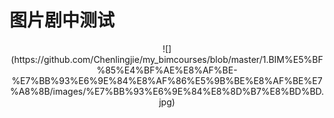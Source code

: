 # 图片剧中测试
<div align=center>![](https://github.com/Chenlingjie/my_bimcourses/blob/master/1.BIM%E5%BF%85%E4%BF%AE%E8%AF%BE-%E7%BB%93%E6%9E%84%E8%AF%86%E5%9B%BE%E8%AF%BE%E7%A8%8B/images/%E7%BB%93%E6%9E%84%E8%8D%B7%E8%BD%BD.jpg)
